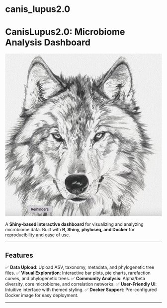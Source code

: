 # canis_lupus2.0
# CanisLupus2.0: Microbiome Analysis Dashboard

![CanisLupus Logo](canis1.png)

A **Shiny-based interactive dashboard** for visualizing and analyzing microbiome data.
Built with **R, Shiny, phyloseq, and Docker** for reproducibility and ease of use.

---

## **Features**
✅ **Data Upload**: Upload ASV, taxonomy, metadata, and phylogenetic tree files.
✅ **Visual Exploration**: Interactive bar plots, pie charts, rarefaction curves, and phylogenetic trees.
✅ **Community Analysis**: Alpha/beta diversity, core microbiome, and correlation networks.
✅ **User-Friendly UI**: Intuitive interface with themed styling.
✅ **Docker Support**: Pre-configured Docker image for easy deployment.

---


